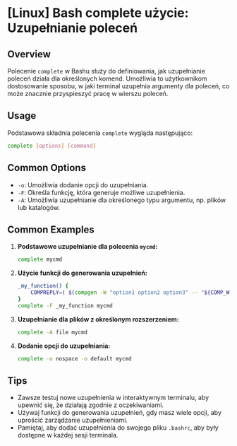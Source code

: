 # [Linux] Bash complete użycie: Uzupełnianie poleceń

## Overview
Polecenie `complete` w Bashu służy do definiowania, jak uzupełnianie poleceń działa dla określonych komend. Umożliwia to użytkownikom dostosowanie sposobu, w jaki terminal uzupełnia argumenty dla poleceń, co może znacznie przyspieszyć pracę w wierszu poleceń.

## Usage
Podstawowa składnia polecenia `complete` wygląda następująco:

```bash
complete [options] [command]
```

## Common Options
- `-o`: Umożliwia dodanie opcji do uzupełniania.
- `-F`: Określa funkcję, która generuje możliwe uzupełnienia.
- `-A`: Umożliwia uzupełnianie dla określonego typu argumentu, np. plików lub katalogów.

## Common Examples

1. **Podstawowe uzupełnianie dla polecenia `mycmd`:**
   ```bash
   complete mycmd
   ```

2. **Użycie funkcji do generowania uzupełnień:**
   ```bash
   _my_function() {
       COMPREPLY=( $(compgen -W "option1 option2 option3" -- "${COMP_WORDS[1]}") )
   }
   complete -F _my_function mycmd
   ```

3. **Uzupełnianie dla plików z określonym rozszerzeniem:**
   ```bash
   complete -A file mycmd
   ```

4. **Dodanie opcji do uzupełniania:**
   ```bash
   complete -o nospace -o default mycmd
   ```

## Tips
- Zawsze testuj nowe uzupełnienia w interaktywnym terminalu, aby upewnić się, że działają zgodnie z oczekiwaniami.
- Używaj funkcji do generowania uzupełnień, gdy masz wiele opcji, aby uprościć zarządzanie uzupełnieniami.
- Pamiętaj, aby dodać uzupełnienia do swojego pliku `.bashrc`, aby były dostępne w każdej sesji terminala.